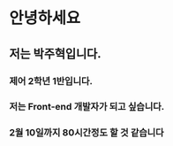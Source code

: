 # 안녕하세요

## 저는 박주혁입니다.

### 제어 2학년 1반입니다.

### 저는 Front-end 개발자가 되고 싶습니다.

### 2월 10일까지 80시간정도 할 것 같습니다